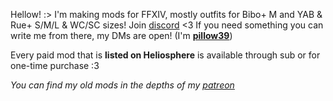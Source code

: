 Hellow! :> I'm making mods for FFXIV, mostly outfits for Bibo+ M and YAB & Rue+ S/M/L & WC/SC sizes! Join [discord] <3 If you need something you can write me from there, my DMs are open! (I'm **[pillow39]**)

Every paid mod that is **listed on Heliosphere** is available through sub or for one-time purchase :3

*You can find my old mods in the depths of my [patreon]*

[//]: # (List of links for embedding below)
[//]: # (Social profiles:)

[Discord]: https://discord.gg/yPbUXazxQ3
[Twitter]: https://twitter.com/catcraftxiv
[Bluesky]: https://bsky.app/profile/catcraftxiv.bsky.social
[pillow39]: https://discord.com/users/606138858618224640

[//]: # (Mod profiles:)

[Heliosphere]: https://heliosphere.app/user/y1dtqqh33n5911wd92kkkne6g8
[Patreon]: https://www.patreon.com/catcraftffxiv
[XMA]: https://www.xivmodarchive.com/user/111283
[TGD]: https://www.glamourdresser.com/author/catcraft
[Boosty]: https://boosty.to/miaumori
[Hipolink]: https://hipolink.net/pomigrein
[Ko-fi]: https://ko-fi.com/catcraft

[//]: # (Useful info:)

[Website]: https://catcraftxiv.github.io
[Mod Rules]: https://catcraftxiv.github.io/web/rules
[Commission Info]: https://catcraftxiv.github.io/web/rules